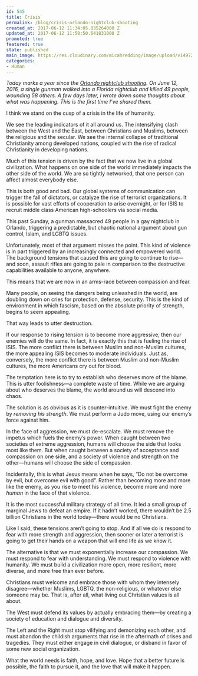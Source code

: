```yaml
---
id: 545
title: Crisis
permalink: /blog/crisis-orlando-nightclub-shooting
created_at: 2017-06-12 11:34:05.835264000 Z
updated_at: 2017-06-12 11:50:50.641831000 Z
promoted: true
featured: true
state: published
main_image: https://res.cloudinary.com/micahredding/image/upload/v1497268247/dma2m8gtty7te0nmqirw.jpg
categories:
- Human
---
```

*Today marks a year since the [Orlando nightclub shooting](https://en.wikipedia.org/wiki/2016_Orlando_nightclub_shooting). On June 12, 2016, a single gunman walked into a Florida nightclub and killed 49 people, wounding 58 others. A few days later, I wrote down some thoughts about what was happening. This is the first time I’ve shared them.*

I think we stand on the cusp of a crisis in the life of humanity.

We see the leading indicators of it all around us. The intensifying clash between the West and the East, between Christians and Muslims, between the religious and the secular. We see the internal collapse of traditional Christianity among developed nations, coupled with the rise of radical Christianity in developing nations.

Much of this tension is driven by the fact that we now live in a global civilization. What happens on one side of the world immediately impacts the other side of the world. We are so tightly networked, that one person can affect almost everybody else.

This is both good and bad. Our global systems of communication can trigger the fall of dictators, or catalyze the rise of terrorist organizations. It is possible for vast efforts of cooperation to arise overnight, or for ISIS to recruit middle class American high-schoolers via social media.

This past Sunday, a gunman massacred 49 people in a gay nightclub in Orlando, triggering a predictable, but chaotic national argument about gun control, Islam, and LGBTQ issues.

Unfortunately, most of that argument misses the point. This kind of violence is in part triggered by an increasingly connected and empowered world. The background tensions that caused this are going to continue to rise—and soon, assault rifles are going to pale in comparison to the destructive capabilities available to anyone, anywhere.

This means that we are now in an arms-race between compassion and fear.

Many people, on seeing the dangers being unleashed in the world, are doubling down on cries for protection, defense, security. This is the kind of environment in which fascism, based on the absolute priority of strength, begins to seem appealing.

That way leads to utter destruction.

If our response to rising tension is to become more aggressive, then our enemies will do the same. In fact, it is exactly this that is fueling the rise of ISIS. The more conflict there is between Muslim and non-Muslim cultures, the more appealing ISIS becomes to moderate individuals. Just as, conversely, the more conflict there is between Muslim and non-Muslim cultures, the more Americans cry out for blood.

The temptation here is to try to establish who deserves more of the blame. This is utter foolishness—a complete waste of time. While we are arguing about who deserves the blame, the world around us will descend into chaos.

The solution is as obvious as it is counter-intuitive. We must fight the enemy by *removing his strength*. We must perform a Judo move, using our enemy’s force against him. 

In the face of aggression, we must de-escalate. We must remove the impetus which fuels the enemy’s power. When caught between two societies of extreme aggression, humans will choose the side that looks most like them. But when caught between a society of acceptance and compassion on one side, and a society of violence and strength on the other—humans will choose the side of compassion. 

Incidentally, this is what Jesus means when he says, “Do not be overcome by evil, but overcome evil with good”. Rather than becoming more and more like the enemy, as you rise to meet his violence, become more and more *human* in the face of that violence.

It is the most successful military strategy of all time. It led a small group of marginal Jews to defeat an empire. If it hadn’t worked, there wouldn’t be 2.5 billion Christians in the world today—there would be no Christians. 

Like I said, these tensions aren’t going to stop. And if all we do is respond to fear with more strength and aggression, then sooner or later a terrorist is going to get their hands on a weapon that will end life as we know it. 

The alternative is that we must exponentially increase our compassion. We must respond to fear with understanding. We must respond to violence with humanity. We must build a civilization more open, more resilient, more diverse, and more free than ever before. 

Christians must welcome and embrace those with whom they intensely disagree—whether Muslims, LGBTQ, the non-religious, or whatever else someone may be. That is, after all, what living out Christian values is all about.

The West must defend its values by actually embracing them—by creating a society of education and dialogue and diversity.

The Left and the Right must stop vilifying and demonizing each other, and must abandon the childish arguments that rise in the aftermath of crises and tragedies. They must either engage in civil dialogue, or disband in favor of some new social organization. 

What the world needs is faith, hope, and love. Hope that a better future is possible, the faith to pursue it, and the love that will make it happen.
